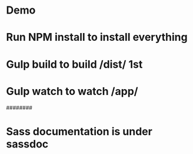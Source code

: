 # Demo

# Run NPM install to install everything
# Gulp build to build /dist/ 1st
# Gulp watch to watch /app/ 

########
# Sass documentation is under sassdoc 
